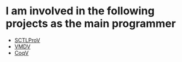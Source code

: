 # I am involved in the following projects as the main programmer
* [SCTLProV](https://github.com/sctlprov/sctlprov_code)
* [VMDV](https://github.com/ProveVis/vmdvpy)
* [CoqV](https://github.com/ProveVis/coqv)
